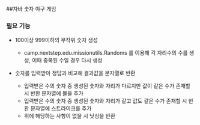 ##자바 숫자 야구 게임

### 필요 기능

- 100이상 999이하의 무작위 숫자 생성
    - camp.nextstep.edu.missionutils.Randoms 를 이용해 각 자리수의 수를 생성, 이때 중복된 수일 경우 다시 생성
    
- 숫자를 입력받아 정답과 비교해 결과값을 문자열로 반환
    - 입력받은 수의 숫자 중 생성된 숫자와 자리가 다르지만 값이 같은 수가 존재할 시 반환 문자열에 볼을 추가
    - 입력받은 수의 숫자 중 생성된 숫자와 자리가 같고 값도 같은 수가 존재할 시 반환 문자열에 스트라이크를 추가
    - 위에 해당하는 사항이 없을 시 낫싱을 반환